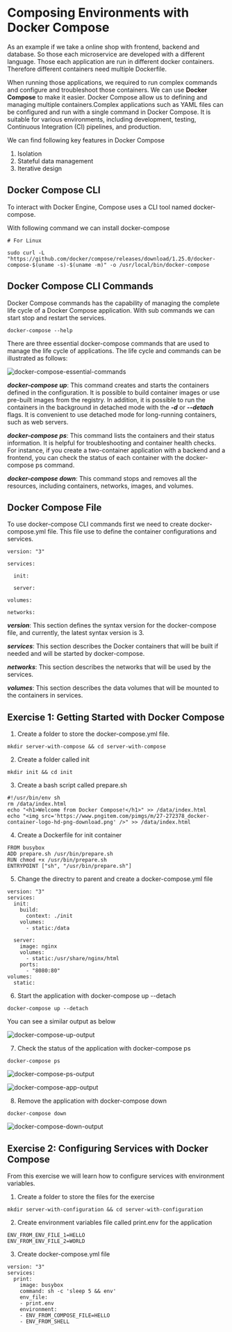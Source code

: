 # Composing Environments with Docker Compose

As an example if we take a online shop with frontend, backend and database. So those each microservice are developed with a different language. Those each application are run in different docker containers. Therefore different containers need multiple Dockerfile.

When running those applications, we required to run complex commands and configure and troubleshoot those containers. We can use **Docker Compose** to make it easier. Docker Compose allow us to defining and managing multiple containers.Complex applications such as YAML files can be configured and run with a single command in Docker Compose. It is suitable for various environments, including development, testing, Continuous Integration (CI) pipelines, and production.

We can find following key features in Docker Compose

1. Isolation
2. Stateful data management
3. Iterative design

## Docker Compose CLI

To interact with Docker Engine, Compose uses a CLI tool named docker-compose.

With following command we can install docker-compose

```
# For Linux 

sudo curl -L "https://github.com/docker/compose/releases/download/1.25.0/docker-compose-$(uname -s)-$(uname -m)" -o /usr/local/bin/docker-compose
```

## Docker Compose CLI Commands

Docker Compose commands has the capability of managing the complete life cycle of a Docker Compose application. With sub commands we can start stop and restart the services.

```
docker-compose --help
```

There are three essential docker-compose commands that are used to manage the life cycle of applications. The life cycle and commands can be illustrated as follows:

![docker-compose-essential-commands](./assets/docker-compose-essential-commands.png)

**_docker-compose up_**: This command creates and starts the containers defined in the configuration. It is possible to build container images or use pre-built images from the registry. In addition, it is possible to run the containers in the background in detached mode with the **_-d_** or **_--detach_**  flags. It is convenient to use detached mode for long-running containers, such as web servers.

**_docker-compose ps_**: This command lists the containers and their status information. It is helpful for troubleshooting and container health checks. For instance, if you create a two-container application with a backend and a frontend, you can check the status of each container with the docker-compose ps command.

**_docker-compose down_**: This command stops and removes all the resources, including containers, networks, images, and volumes.

## Docker Compose File

To use docker-compose CLI commands first we need to create docker-compose.yml file. This file use to define the container configurations and services.

```
version: "3"

services:

  init:

  server:

volumes:

networks:
```

**_version_**: This section defines the syntax version for the docker-compose file, and currently, the latest syntax version is 3.

**_services_**: This section describes the Docker containers that will be built if needed and will be started by docker-compose.

**_networks_**: This section describes the networks that will be used by the services.

**_volumes_**: This section describes the data volumes that will be mounted to the containers in services.

## Exercise 1: Getting Started with Docker Compose

1. Create a folder to store the docker-compose.yml file.

```
mkdir server-with-compose && cd server-with-compose
```

2. Create a folder called init

```
mkdir init && cd init
```

3. Create a bash script called prepare.sh

```
#!/usr/bin/env sh
rm /data/index.html
echo "<h1>Welcome from Docker Compose!</h1>" >> /data/index.html
echo "<img src='https://www.pngitem.com/pimgs/m/27-272378_docker-container-logo-hd-png-download.png' />" >> /data/index.html
```

4. Create a Dockerfile for init container

```
FROM busybox
ADD prepare.sh /usr/bin/prepare.sh
RUN chmod +x /usr/bin/prepare.sh
ENTRYPOINT ["sh", "/usr/bin/prepare.sh"] 
```

5. Change the directry to parent and create a docker-compose.yml file

```
version: "3"
services:
  init:
    build:
      context: ./init
    volumes:
      - static:/data
      
  server:
    image: nginx
    volumes:
      - static:/usr/share/nginx/html  
    ports:
      - "8080:80"
volumes:
  static:
```

6. Start the application with docker-compose up --detach

```
docker-compose up --detach
```

You can see a similar output as below

![docker-compose-up-output](./assets/docker-composor-up.png)

7. Check the status of the application with docker-compose ps

```
docker-compose ps
```
![docker-compose-ps-output](./assets/docker-compose-ps.png)

![docker-compose-app-output](./assets/docker-compose-app-output.png)

8. Remove the application with docker-compose down

```
docker-compose down
```

![docker-compose-down-output](./assets/docker-composer-down.png)

## Exercise 2: Configuring Services with Docker Compose 

From this exercise we will learn how to configure services with environment variables.

1. Create a folder to store the files for the exercise

```
mkdir server-with-configuration && cd server-with-configuration
```

2. Create environment variables file called print.env for the application

```
ENV_FROM_ENV_FILE_1=HELLO
ENV_FROM_ENV_FILE_2=WORLD
```

3. Create docker-compose.yml file

```
version: "3"
services:
  print:
    image: busybox
    command: sh -c 'sleep 5 && env'
    env_file:
    - print.env
    environment:
    - ENV_FROM_COMPOSE_FILE=HELLO
    - ENV_FROM_SHELL
```